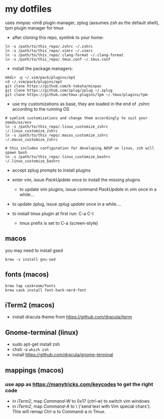 # my dotfiles
uses _minpac_ vim8 plugin manager, zplug (assumes _zsh_ as the default shell), tpm plugin manager for tmux

* after cloning this repo, symlink to your home:
~~~
ln -s /path/to/this_repo/.zshrc ~/.zshrc
ln -s /path/to/this_repo/.vimrc ~/.vimrc 
ln -s /path/to/this_repo/.clang-format ~/.clang-format
ln -s /path/to/this_repo/.tmux.conf ~/.tmux.conf
~~~

* install the package managers:
~~~
mkdir -p ~/.vim/pack/plugins/opt
cd ~/.vim/pack/plugins/opt
git clone https://github.com/k-takata/minpac
git clone https://github.com/zplug/zplug ~/.zplug
git clone https://github.com/tmux-plugins/tpm ~/.tmux/plugins/tpm
~~~

* use my customizations as base, they are loaded in the end of .zshrc according to the running OS
~~~
# symlink customizations and change them accordingly to suit your needs/os/env
ln -s /path/to/this_repo/.linux_customize_zshrc ~/.linux_customize_zshrc
ln -s /path/to/this_repo/.macos_customize_zshrc ~/.macos_customize_zshrc

# this includes configuration for developing AOSP on linux, zsh will spawn bash
ln -s /path/to/this_repo/.linux_customize_bashrc ~/.linux_customize_bashrc 
~~~

* accept zplug prompts to install plugins

* enter vim, issue _PackUpdate_ once to install the missing plugins

	* to update vim plugins, issue command _PackUpdate_ in vim once in a while...

* to update zplug, issue _zplug update_ once in a while....

* to install tmux plugin at first run: C-a C-I
	* tmux prefix is set to C-a (screen-style)

## macos
you may need to install gsed
~~~
brew -v install gnu-sed
~~~

## fonts (macos)
~~~
brew tap caskroom/fonts
brew cask install font-hack-nerd-font
~~~

## iTerm2 (macos)
* install dracula theme from https://github.com/dracula/iterm

## Gnome-terminal (linux)
* sudo apt-get install zsh
* chsh -s `which zsh`
* install https://github.com/dracula/gnome-terminal
 
## mappings (macos)
### use app as https://manytricks.com/keycodes to get the right code
* in _iTerm2_, map _Command-W_ to 0x17 (_ctrl-w_) to switch vim windows
* in _iTerm2_, map _Command-A_ to \\<C-A> ('send text with Vim special chars'). This will remap Ctrl-a to Command-a in Tmux.




